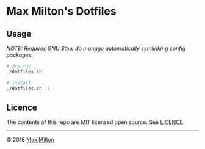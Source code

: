 # Max Milton's Dotfiles

## Usage

_NOTE: Requires [GNU Stow](https://www.gnu.org/software/stow/) do manage automatically symlinking config packages._

```bash
# dry run
./dotfiles.sh

# install
./dotfiles.sh -i
```

## Licence

The contents of this repo are MIT licensed open source. See [LICENCE](https://github.com/MaxMilton/dotfiles/blob/master/LICENCE).

-----

© 2018 [Max Milton](https://maxmilton.com)
